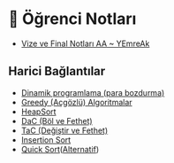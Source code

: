 # 📕 Öğrenci Notları

<!--YPackage.YGitbookIntegration-tarafından-otomatik-oluşturulmuştur-->

- [Vize ve Final Notları AA ~ YEmreAk](Vize%20ve%20Final%20Notlar%C4%B1%20AA%20~%20YEmreAk.pdf)

<!--YPackage.YGitbookIntegration-tarafından-otomatik-oluşturulmuştur-->

## Harici Bağlantılar

- [Dinamik programlama (para bozdurma)](http://comp.eng.ankara.edu.tr/files/2016/02/lect15_Coin_changing.pdf)
- [Greedy (Açgözlü) Algoritmalar](http://aytugonan.cbu.edu.tr/YZM3207/LectureNotes/YZM3207_ders09.pdf)
- [HeapSort](https://www.youtube.com/watch?v=MtQL_ll5KhQ)
- [DaC (Böl ve Fethet)](http://aytugonan.cbu.edu.tr/YZM3207/LectureNotes/YZM3207_ders05.pdf)
- [TaC (Değiştir ve Fethet)](http://aytugonan.cbu.edu.tr/YZM3207/LectureNotes/YZM3207_ders07.pdf)
- [Insertion Sort](https://www.youtube.com/watch?v=OGzPmgsI-pQ)
- [Quick Sort](https://www.youtube.com/watch?v=PgBzjlCcFvc)([Alternatif](https://www.youtube.com/watch?v=ZHVk2blR45Q))

[DaC]: ..\..\res\dac.pdf
[Greedy]:  ..\..\res\greedy.pdf
[TaC]:  ..\..\res\tac.pdf
[Quick Sort]: https://www.youtube.com/watch?v=PgBzjlCcFvc
[Insertion Sort]: https://www.youtube.com/watch?v=OGzPmgsI-pQ
